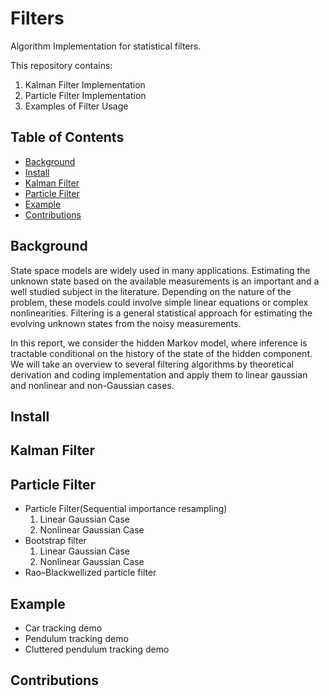 # Filters
Algorithm Implementation for statistical filters.

This repository contains:

1. Kalman Filter Implementation
2. Particle Filter Implementation
3. Examples of Filter Usage


## Table of Contents
- [Background](##background)
- [Install](#install)
- [Kalman Filter](#kalman-filter)
- [Particle Filter](#particle-filter)
- [Example](#example)
- [Contributions](#contributions)

## Background
State space models are widely used in many applications. Estimating the unknown state based on the available measurements is an important and a well studied subject in the literature. Depending on the nature of the problem, these models could involve simple linear equations or complex nonlinearities. Filtering is a general statistical approach for estimating the evolving unknown states from the noisy measurements.  

In this report, we consider the hidden Markov model, where inference is tractable conditional on the history of the state of the hidden component. We will take an overview to several filtering algorithms by theoretical derivation and coding implementation and apply them to linear gaussian and  nonlinear and non-Gaussian cases.

## Install

## Kalman Filter

## Particle Filter
- Particle Filter(Sequential importance resampling)
  1. Linear Gaussian Case
  2. Nonlinear Gaussian Case
- Bootstrap filter
  1. Linear Gaussian Case
  2. Nonlinear Gaussian Case
- Rao–Blackwellized particle filter

## Example
- Car tracking demo
- Pendulum tracking demo
- Cluttered pendulum tracking demo

## Contributions
